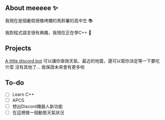 ## About meeeee ✨
我現在是個暑假很像烤爛的馬鈴薯的高中生 📚

我對程式語言很有興趣，我現在正在學C++ 🔮

## Projects
[A little discord bot](https://github.com/shark-speare/Shibabot) 可以讓你查詢天氣、最近的地震，還可以幫你決定等一下要吃什麼
沒有其他了...
我保證未來會有更多啦

## To-do
- [ ] Learn C++
- [ ] APCS
- [ ] 想出Discord機器人新功能
- [ ] 在這裡做一個動態天氣狀況
